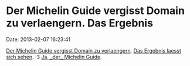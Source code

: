 Der Michelin Guide vergisst Domain zu verlaengern. Das Ergebnis
===============================================================

Date: 2013-02-07 16:23:41

[Der Michelin Guide vergisst Domain zu
verlaengern](http://eater.com/archives/2013/02/07/website-of-the-day-michel-in-guides.php).
[Das Ergebnis laesst sich sehen](http://www.michelinguides.com). :3 [Ja,
\_der\_ Michelin Guide](http://en.wikipedia.org/wiki/Michelin_Guide).
